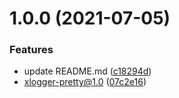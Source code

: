 # 1.0.0 (2021-07-05)


### Features

* update README.md ([c18294d](https://github.com/xinlei3166/xlogger-pretty/commit/c18294d762d20341c2411f1cd9acd6770ead6524))
* xlogger-pretty@1.0 ([07c2e16](https://github.com/xinlei3166/xlogger-pretty/commit/07c2e160edf46e7477efc433593b9642522a94fc))




